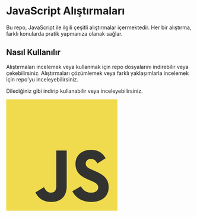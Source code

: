 


# JavaScript Alıştırmaları

Bu repo, JavaScript ile ilgili çeşitli alıştırmalar içermektedir. Her bir alıştırma, farklı konularda pratik yapmanıza olanak sağlar.


## Nasıl Kullanılır

Alıştırmaları incelemek veya kullanmak için repo dosyalarını indirebilir veya çekebilirsiniz. Alıştırmaları çözümlemek veya farklı yaklaşımlarla incelemek için repo'yu inceleyebilirsiniz.

Dilediğiniz gibi indirip kullanabilir veya inceleyebilirsiniz.


<p align="left">
  <img src="images/JavaScript-logo.png" alt="Görsel Açıklaması" width="300" height="300">
</p>